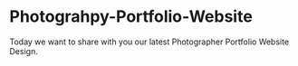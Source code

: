 # Photograhpy-Portfolio-Website
Today we want to share with you our latest Photographer Portfolio Website Design.
